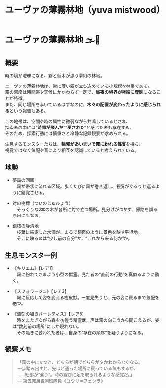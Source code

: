 ﻿---
title: ユーヴァの薄霧林地（yuva mistwood）
layout: place
---

# ユーヴァの薄霧林地 🌫🌲

## 概要
時の境が曖昧になる、霧と低木が漂う夢幻の林地。

ユーヴァの薄霧林地は、常に薄い霧が立ち込めている小規模な林帯である。  
霧の濃度は時間帯や天候にかかわらず一定で、**昼夜の境界が極端に曖昧**になることが特徴。  
また、同じ場所を歩いているはずなのに、**木々の配置が変わったように感じられる**という報告もある。

この地帯は、空間や時の属性に微弱ながら共鳴しているとされ、  
探索者の中には“**時間が飛んだ**”“**戻された**”と感じた者も存在する。  
そのため、探索行動には慎重さと冷静な記録観察が求められる。

生息するモンスターたちは、**輪郭があいまいで霧に紛れる性質**を持ち、  
視覚ではなく気配や音により相互を認識していると考えられている。

## 地勢
- 夢靄の回廊  
　霧が帯状に流れる区域。歩くたびに霧が巻き返し、視界がぐるりと巡るように錯覚させる。

- 対の樹標（ついのじゅひょう）  
　そっくりな2本の木が各所に対で立つ場所。見分けがつかず、帰路を誤る原因にもなる。

- 鏡枝の静清地  
　枝葉に結露した水滴が、まるで鏡面のように景色を映す平坦地。  
　そこに映るのは“少し前の自分”か、“これから来る何か”か。

## 生息モンスター例
- 《キリエム》【レア1】  
　霧に紛れてさまよう小型の獣霊。見た者の“直前の行動”を真似るように動く。

- 《スフォラージュ》【レア3】  
　霧に反応して姿を変える樹皮獣。一度見失うと、元の姿に戻るまで気配を絶つ。

- 《漂刻の囁きバーレティス》【レア5】  
　時をまたぎながら森を彷徨う精霊獣。声は霧の向こうから聞こえるが、姿は“数刻前の場所”にしか現れない。  
　その囁きに誘われた者は、自身の“存在の順序”を疑うようになる。

## 観察メモ
> 「霧の中に立つと、どちらが朝でどちらが夕かわからなくなる。  
> 一歩踏み出すと、先ほど通った場所に戻っている気もするが、  
> ……細部が“違う”。時の綻びに足を取られるような感覚だ。」  
> ― 第五霧層観測班隊員《ユウリ＝フェンラ》
